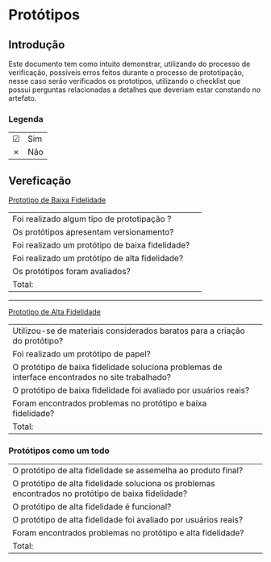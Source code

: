 # Protótipos

## Introdução
Este documento tem como intuito demonstrar, utilizando do processo de verificação, possíveis erros feitos durante o processo de prototipação, nesse caso serão verificados os prototipos, utilizando o checklist que possui perguntas relacionadas a detalhes que deveriam estar constando no artefato.

### Legenda

|||
|:-|:-|
|☑| Sim|
|✗| Não|

## Vereficação

[Prototipo de Baixa Fidelidade](/pages/prototypes/lowPrototype/lowPrototype)

|||
|:-|:-|
|Foi realizado algum tipo de prototipação ?||
|Os protótipos apresentam versionamento?||
|Foi realizado um protótipo de baixa fidelidade?||
|Foi realizado um protótipo de alta fidelidade?||
|Os protótipos foram avaliados?||
|Total:||

---

[Prototipo de Alta Fidelidade](/pages/prototypes/finalPrototype/finalPrototype)

|||
|:-|:-|
|Utilizou-se de materiais considerados baratos para a criação do protótipo?||
|Foi realizado um protótipo de papel?||
|O protótipo de baixa fidelidade soluciona problemas de interface encontrados no site trabalhado?||
|O protótipo de baixa fidelidade foi avaliado por usuários reais?||
|Foram encontrados problemas no protótipo e baixa fidelidade?||
|Total:||

### Protótipos como um todo

|||
|:-|:-|
|O protótipo de alta fidelidade se assemelha ao produto final?||
|O protótipo de alta fidelidade soluciona os  problemas encontrados no protótipo de baixa fidelidade?||
|O protótipo de alta fidelidade é funcional?||
|O protótipo de alta fidelidade foi avaliado por usuários reais?||
|Foram encontrados problemas no protótipo e alta fidelidade?||
|Total:||